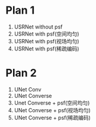 
# Plan 1
1. USRNet without psf
2. USRNet with psf(空间均匀)
3. USRNet with psf(视场均匀)
4. USRNet with psf(稀疏编码)

# Plan 2
1. UNet Conv
2. UNet Converse
3. Unet Converse + psf(空间均匀)
4. UNet Converse + psf(视场均匀)
5. UNet Converse + psf(稀疏编码)